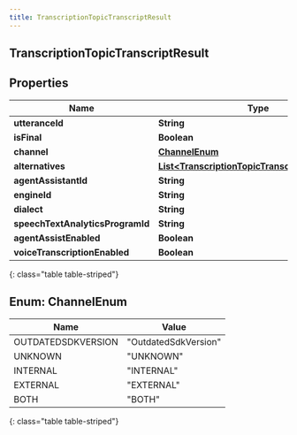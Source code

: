 ```yaml
---
title: TranscriptionTopicTranscriptResult
---
```

## TranscriptionTopicTranscriptResult


## Properties

| Name | Type | Description | Notes |
| ------------ | ------------- | ------------- | ------------- |
| **utteranceId** | <!----><!---->**String**<!----> |  |  [optional] |
| **isFinal** | <!----><!---->**Boolean**<!----> |  |  [optional] |
| **channel** | [**ChannelEnum**](#ChannelEnum)<!----> |  |  [optional] |
| **alternatives** | <!----><!---->[**List&lt;TranscriptionTopicTranscriptAlternative&gt;**](TranscriptionTopicTranscriptAlternative.html)<!----> |  |  [optional] |
| **agentAssistantId** | <!----><!---->**String**<!----> |  |  [optional] |
| **engineId** | <!----><!---->**String**<!----> |  |  [optional] |
| **dialect** | <!----><!---->**String**<!----> |  |  [optional] |
| **speechTextAnalyticsProgramId** | <!----><!---->**String**<!----> |  |  [optional] |
| **agentAssistEnabled** | <!----><!---->**Boolean**<!----> |  |  [optional] |
| **voiceTranscriptionEnabled** | <!----><!---->**Boolean**<!----> |  |  [optional] |
{: class="table table-striped"}


<a name="ChannelEnum"></a>

## Enum: ChannelEnum

| Name | Value |
| ---- | ----- |
| OUTDATEDSDKVERSION | &quot;OutdatedSdkVersion&quot; |
| UNKNOWN | &quot;UNKNOWN&quot; |
| INTERNAL | &quot;INTERNAL&quot; |
| EXTERNAL | &quot;EXTERNAL&quot; |
| BOTH | &quot;BOTH&quot; |
{: class="table table-striped"}



